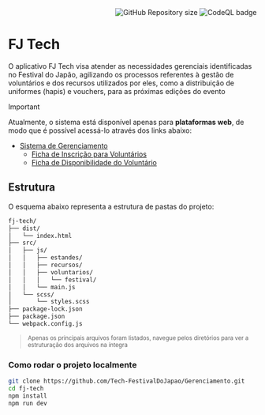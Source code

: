 <div align="right">
  <img alt="GitHub Repository size" src="https://img.shields.io/github/repo-size/Tech-FestivalDoJapao/Gerenciamento">
  <img alt="CodeQL badge" src="https://github.com/Tech-FestivalDoJapao/Gerenciamento/actions/workflows/github-code-scanning/codeql/badge.svg?branch=main">
</div>

# FJ Tech
O aplicativo FJ Tech visa atender as necessidades gerenciais identificadas no Festival do Japão, agilizando os processos referentes à gestão de voluntários e dos recursos utilizados por eles, como a distribuição de uniformes (hapis) e vouchers, para as próximas edições do evento

> [!IMPORTANT]
> Atualmente, o sistema está disponível apenas para **plataformas web**, de modo que é possível acessá-lo através dos links abaixo:
> - [Sistema de Gerenciamento](https://tech-festivaldojapao.github.io/Gerenciamento) 
>   - [Ficha de Inscrição para Voluntários](https://tech-festivaldojapao.github.io/Gerenciamento/voluntario.html) 
>   - [Ficha de Disponibilidade do Voluntário](https://tech-festivaldojapao.github.io/Gerenciamento/horas.html)

## Estrutura 
O esquema abaixo representa a estrutura de pastas do projeto:
```sh
fj-tech/
├── dist/
│   └── index.html
├── src/
│   ├── js/
│   │   ├── estandes/
│   │   ├── recursos/
│   │   ├── voluntarios/
│   │   │   └── festival/
│   │   └── main.js
│   └── scss/
│       └── styles.scss
├── package-lock.json
├── package.json
└── webpack.config.js
```
> <small> Apenas os principais arquivos foram listados, navegue pelos diretórios para ver a estruturação dos arquivos na íntegra </small>

### Como rodar o projeto localmente
```sh
git clone https://github.com/Tech-FestivalDoJapao/Gerenciamento.git
cd fj-tech
npm install
npm run dev
```
